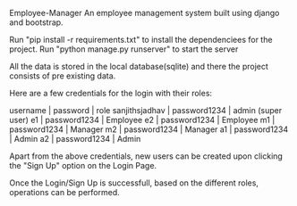 Employee-Manager
An employee management system built using django and bootstrap.

Run "pip install -r requirements.txt" to install the dependenciees for the project. Run "python manage.py runserver" to start the server

All the data is stored in the local database(sqlite) and there the project consists of pre existing data.

Here are a few credentials for the login with their roles:

username | password | role sanjithsjadhav | password1234 | admin (super user) e1 | password1234 | Employee e2 | password1234 | Employee m1 | password1234 | Manager m2 | password1234 | Manager a1 | password1234 | Admin a2 | password1234 | Admin

Apart from the above credentials, new users can be created upon clicking the "Sign Up" option on the Login Page.

Once the Login/Sign Up is successfull, based on the different roles, operations can be performed.